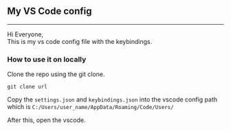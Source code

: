 ## My VS Code config

---

Hi Everyone,  
This is my vs code config file with the keybindings.

### How to use it on locally

Clone the repo using the git clone.

```git
git clone url
```

Copy the `settings.json` and `keybindings.json` into the vscode config path which is `C:/Users/user_name/AppData/Roaming/Code/Users/`

After this, open the vscode.

